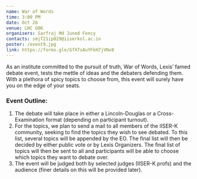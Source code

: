 ```yaml
---
name: War of Words
time: 3:00 PM
date: Oct 26
venue: LHC G06
organisers: Sarfraj Md Juned Fency
contacts: smjf21ip029@iiserkol.ac.in
poster: /event9.jpg
link: https://forms.gle/GfX7sAuYFkH7jVNx8
---
```


As an institute committed to the pursuit of truth, War of Words, Lexis’ famed debate event,
tests the mettle of ideas and the debaters defending them. With a plethora of spicy topics to
choose from, this event will surely have you on the edge of your seats.
### Event Outline:
1. The debate will take place in either a Lincoln-Douglas or a Cross-Examination format
(depending on participant turnout).
2. For the topics, we plan to send a mail to all members of the IISER-K community, seeking
to find the topics they wish to see debated. To this list, several topics will be appended
by the EO. The final list will then be decided by either public vote or by Lexis Organizers.
The final list of topics will then be sent to all and participants will be able to choose
which topics they want to debate over.
3. The event will be judged both by selected judges (IISER-K profs) and the audience (finer
details on this will be provided later).
